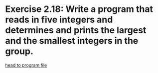 # Exercise 2.18: Write a program that reads in five integers and determines and prints the largest and the smallest integers in the group.

[head to program file](02_18.cpp)